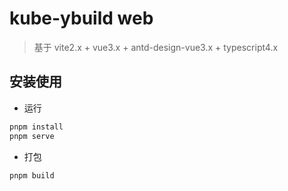# kube-ybuild web

> 基于 vite2.x + vue3.x + antd-design-vue3.x + typescript4.x

## 安装使用

- 运行

```bash
pnpm install
pnpm serve
```

- 打包

```bash
pnpm build
```
